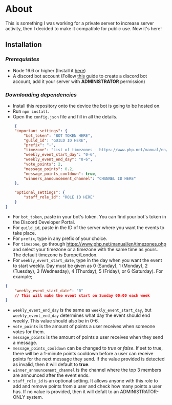 # About
This is something I was working for a private server to increase server activity, then I decided to make it compatible for public use. Now it's here!

## Installation

### _**Prerequisites**_

- Node 16.6 or higher (Install it [here](https://nodejs.org/en/))
- A discord bot account (Follow [this](https://dsharpplus.github.io/articles/basics/bot_account.html) guide to create a discord bot account, add it your server with **ADMINISTRATOR** permission)

### _**Downloading dependencies**_
- Install  this repository onto the device the bot is going to be hosted on.
- Run `npm install`.
- Open the `config.json` file and fill in all the details.
```json
    {
    "important_settings": {
        "bot_token": "BOT TOKEN HERE",
        "guild_id": "GUILD ID HERE",
        "prefix": "-",
        "timezone": "List of timezones - https://www.php.net/manual/en/timezones.php",
        "weekly_event_start_day": "0-6",
        "weekly_event_end_day": "0-6",
        "vote_points": 2,
        "message_points": 0.2,
        "message_points_cooldown": true,
        "winners_announcement_channel": "CHANNEL ID HERE"
    },

    "optional_settings": {
        "staff_role_id": "ROLE ID HERE"
    }
}
```

- For `bot_token`, paste in your bot's token. You can find your bot's token in the Discord Developer Portal.
- For `guild_id`, paste in the ID of the server where you want the events to take place.
- For `prefix`, type in any prefix of your choice.
- For `timezone`, go through https://www.php.net/manual/en/timezones.php and select your timezone or a timezone with the same time as yours. The default timezone is Europe/London.
- For `weekly_event_start_date`, type in the day when you want the event to start weekly. Day must be given as 0 (Sunday), 1 (Monday), 2 (Tuesday), 3 (Wednesday), 4 (Thurday), 5 (Friday), or 6 (Saturday). For example;

```json
{
    "weekly_event_start_date": "0"
    // This will make the event start on Sunday 00:00 each week
}
```
- `weekly_event_end_day` is the same as `weekly_event_start_day`, but `weekly_event_end_day` determines what day the event should end weekly. This value should also be in 0-6.
- `vote_points` is the amount of points a user receives when someone votes for them.
- `message_points` is the amount of points a user receives when they send a message.
- `message_points_cooldown` can be changed to *true* or *false*. If set to true, there will be a
1-minute points cooldown before a user can receive points for the next message they send. If the value provided is detected as invalid, then it will default to **true**.
- `winner_announcement_channel` is the channel where the top 3 members are announced after the event ends.
- `staff_role_id` is an optional setting. It allows anyone with this role to add and remove points from a user and check how many points a user has. If no value is provided, then it will defalt to an ADMINISTRATOR-ONLY system.
